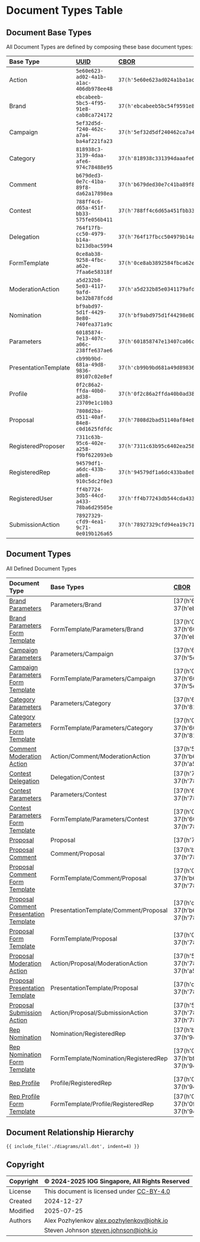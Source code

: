 # Document Types Table

## Document Base Types

All Document Types are defined by composing these base document types:

| Base Type | [UUID][RFC9562] | [CBOR][RFC8949] |
| :--- | :--- | :--- |
| Action | `5e60e623-ad02-4a1b-a1ac-406db978ee48` | `37(h'5e60e623ad024a1ba1ac406db978ee48')` |
| Brand | `ebcabeeb-5bc5-4f95-91e8-cab8ca724172` | `37(h'ebcabeeb5bc54f9591e8cab8ca724172')` |
| Campaign | `5ef32d5d-f240-462c-a7a4-ba4af221fa23` | `37(h'5ef32d5df240462ca7a4ba4af221fa23')` |
| Category | `818938c3-3139-4daa-afe6-974c78488e95` | `37(h'818938c331394daaafe6974c78488e95')` |
| Comment | `b679ded3-0e7c-41ba-89f8-da62a17898ea` | `37(h'b679ded30e7c41ba89f8da62a17898ea')` |
| Contest | `788ff4c6-d65a-451f-bb33-575fe056b411` | `37(h'788ff4c6d65a451fbb33575fe056b411')` |
| Delegation | `764f17fb-cc50-4979-b14a-b213dbac5994` | `37(h'764f17fbcc504979b14ab213dbac5994')` |
| FormTemplate | `0ce8ab38-9258-4fbc-a62e-7faa6e58318f` | `37(h'0ce8ab3892584fbca62e7faa6e58318f')` |
| ModerationAction | `a5d232b8-5e03-4117-9afd-be32b878fcdd` | `37(h'a5d232b85e0341179afdbe32b878fcdd')` |
| Nomination | `bf9abd97-5d1f-4429-8e80-740fea371a9c` | `37(h'bf9abd975d1f44298e80740fea371a9c')` |
| Parameters | `60185874-7e13-407c-a06c-238ffe637ae6` | `37(h'601858747e13407ca06c238ffe637ae6')` |
| PresentationTemplate | `cb99b9bd-681a-49d8-9836-89107c02e8ef` | `37(h'cb99b9bd681a49d8983689107c02e8ef')` |
| Profile | `0f2c86a2-ffda-40b0-ad38-23709e1c10b3` | `37(h'0f2c86a2ffda40b0ad3823709e1c10b3')` |
| Proposal | `7808d2ba-d511-40af-84e8-c0d1625fdfdc` | `37(h'7808d2bad51140af84e8c0d1625fdfdc')` |
| RegisteredProposer | `7311c63b-95c6-402e-a258-f9bf622093eb` | `37(h'7311c63b95c6402ea258f9bf622093eb')` |
| RegisteredRep | `94579df1-a6dc-433b-a8e8-910c5dc2f0e3` | `37(h'94579df1a6dc433ba8e8910c5dc2f0e3')` |
| RegisteredUser | `ff4b7724-3db5-44cd-a433-78ba6d29505e` | `37(h'ff4b77243db544cda43378ba6d29505e')` |
| SubmissionAction | `78927329-cfd9-4ea1-9c71-0e019b126a65` | `37(h'78927329cfd94ea19c710e019b126a65')` |

## Document Types

All Defined Document Types

<!-- markdownlint-disable MD033 -->
| Document Type | Base Types | [CBOR][RFC8949] |
| :--- | :--- | :--- |
| [Brand Parameters](docs/brand_parameters.md) | Parameters/Brand | [37(h'601858747e13407ca06c238ffe637ae6'),<br>37(h'ebcabeeb5bc54f9591e8cab8ca724172')] |
| [Brand Parameters Form Template](docs/brand_parameters_form_template.md) | FormTemplate/Parameters/Brand | [37(h'0ce8ab3892584fbca62e7faa6e58318f'),<br>37(h'601858747e13407ca06c238ffe637ae6'),<br>37(h'ebcabeeb5bc54f9591e8cab8ca724172')] |
| [Campaign Parameters](docs/campaign_parameters.md) | Parameters/Campaign | [37(h'601858747e13407ca06c238ffe637ae6'),<br>37(h'5ef32d5df240462ca7a4ba4af221fa23')] |
| [Campaign Parameters Form Template](docs/campaign_parameters_form_template.md) | FormTemplate/Parameters/Campaign | [37(h'0ce8ab3892584fbca62e7faa6e58318f'),<br>37(h'601858747e13407ca06c238ffe637ae6'),<br>37(h'5ef32d5df240462ca7a4ba4af221fa23')] |
| [Category Parameters](docs/category_parameters.md) | Parameters/Category | [37(h'601858747e13407ca06c238ffe637ae6'),<br>37(h'818938c331394daaafe6974c78488e95')] |
| [Category Parameters Form Template](docs/category_parameters_form_template.md) | FormTemplate/Parameters/Category | [37(h'0ce8ab3892584fbca62e7faa6e58318f'),<br>37(h'601858747e13407ca06c238ffe637ae6'),<br>37(h'818938c331394daaafe6974c78488e95')] |
| [Comment Moderation Action](docs/comment_moderation_action.md) | Action/Comment/ModerationAction | [37(h'5e60e623ad024a1ba1ac406db978ee48'),<br>37(h'b679ded30e7c41ba89f8da62a17898ea'),<br>37(h'a5d232b85e0341179afdbe32b878fcdd')] |
| [Contest Delegation](docs/contest_delegation.md) | Delegation/Contest | [37(h'764f17fbcc504979b14ab213dbac5994'),<br>37(h'788ff4c6d65a451fbb33575fe056b411')] |
| [Contest Parameters](docs/contest_parameters.md) | Parameters/Contest | [37(h'601858747e13407ca06c238ffe637ae6'),<br>37(h'788ff4c6d65a451fbb33575fe056b411')] |
| [Contest Parameters Form Template](docs/contest_parameters_form_template.md) | FormTemplate/Parameters/Contest | [37(h'0ce8ab3892584fbca62e7faa6e58318f'),<br>37(h'601858747e13407ca06c238ffe637ae6'),<br>37(h'788ff4c6d65a451fbb33575fe056b411')] |
| [Proposal](docs/proposal.md) | Proposal | [37(h'7808d2bad51140af84e8c0d1625fdfdc')] |
| [Proposal Comment](docs/proposal_comment.md) | Comment/Proposal | [37(h'b679ded30e7c41ba89f8da62a17898ea'),<br>37(h'7808d2bad51140af84e8c0d1625fdfdc')] |
| [Proposal Comment Form Template](docs/proposal_comment_form_template.md) | FormTemplate/Comment/Proposal | [37(h'0ce8ab3892584fbca62e7faa6e58318f'),<br>37(h'b679ded30e7c41ba89f8da62a17898ea'),<br>37(h'7808d2bad51140af84e8c0d1625fdfdc')] |
| [Proposal Comment Presentation Template](docs/proposal_comment_presentation_template.md) | PresentationTemplate/Comment/Proposal | [37(h'cb99b9bd681a49d8983689107c02e8ef'),<br>37(h'b679ded30e7c41ba89f8da62a17898ea'),<br>37(h'7808d2bad51140af84e8c0d1625fdfdc')] |
| [Proposal Form Template](docs/proposal_form_template.md) | FormTemplate/Proposal | [37(h'0ce8ab3892584fbca62e7faa6e58318f'),<br>37(h'7808d2bad51140af84e8c0d1625fdfdc')] |
| [Proposal Moderation Action](docs/proposal_moderation_action.md) | Action/Proposal/ModerationAction | [37(h'5e60e623ad024a1ba1ac406db978ee48'),<br>37(h'7808d2bad51140af84e8c0d1625fdfdc'),<br>37(h'a5d232b85e0341179afdbe32b878fcdd')] |
| [Proposal Presentation Template](docs/proposal_presentation_template.md) | PresentationTemplate/Proposal | [37(h'cb99b9bd681a49d8983689107c02e8ef'),<br>37(h'7808d2bad51140af84e8c0d1625fdfdc')] |
| [Proposal Submission Action](docs/proposal_submission_action.md) | Action/Proposal/SubmissionAction | [37(h'5e60e623ad024a1ba1ac406db978ee48'),<br>37(h'7808d2bad51140af84e8c0d1625fdfdc'),<br>37(h'78927329cfd94ea19c710e019b126a65')] |
| [Rep Nomination](docs/rep_nomination.md) | Nomination/RegisteredRep | [37(h'bf9abd975d1f44298e80740fea371a9c'),<br>37(h'94579df1a6dc433ba8e8910c5dc2f0e3')] |
| [Rep Nomination Form Template](docs/rep_nomination_form_template.md) | FormTemplate/Nomination/RegisteredRep | [37(h'0ce8ab3892584fbca62e7faa6e58318f'),<br>37(h'bf9abd975d1f44298e80740fea371a9c'),<br>37(h'94579df1a6dc433ba8e8910c5dc2f0e3')] |
| [Rep Profile](docs/rep_profile.md) | Profile/RegisteredRep | [37(h'0f2c86a2ffda40b0ad3823709e1c10b3'),<br>37(h'94579df1a6dc433ba8e8910c5dc2f0e3')] |
| [Rep Profile Form Template](docs/rep_profile_form_template.md) | FormTemplate/Profile/RegisteredRep | [37(h'0ce8ab3892584fbca62e7faa6e58318f'),<br>37(h'0f2c86a2ffda40b0ad3823709e1c10b3'),<br>37(h'94579df1a6dc433ba8e8910c5dc2f0e3')] |
<!-- markdownlint-enable MD033 -->

## Document Relationship Hierarchy

<!-- markdownlint-disable max-one-sentence-per-line -->

```graphviz dot all.dot.png
{{ include_file('./diagrams/all.dot', indent=4) }}
```

<!-- markdownlint-enable max-one-sentence-per-line -->

## Copyright

| Copyright | :copyright: 2024-2025 IOG Singapore, All Rights Reserved |
| --- | --- |
| License | This document is licensed under [CC-BY-4.0] |
| Created | 2024-12-27 |
| Modified | 2025-07-25 |
| Authors | Alex Pozhylenkov <alex.pozhylenkov@iohk.io> |
| | Steven Johnson <steven.johnson@iohk.io> |

[CC-BY-4.0]: https://creativecommons.org/licenses/by/4.0/legalcode
[RFC8949]: https://www.rfc-editor.org/rfc/rfc8949.html
[RFC9562]: https://www.rfc-editor.org/rfc/rfc9562.html
